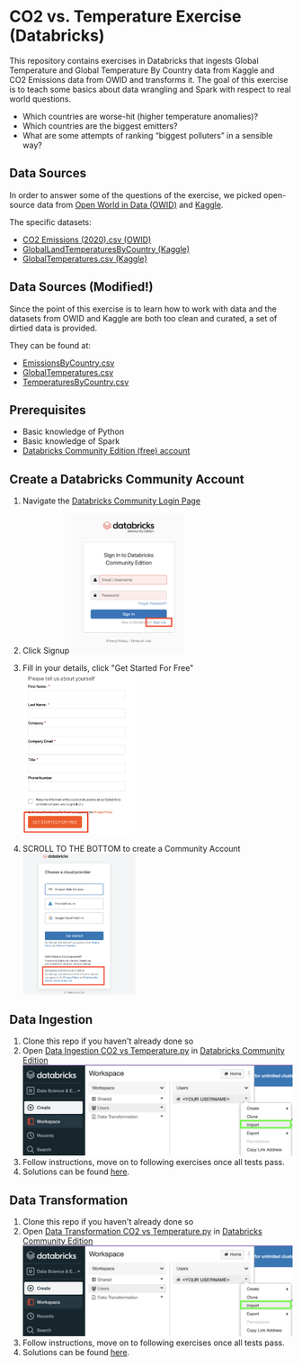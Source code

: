 # CO2 vs. Temperature Exercise (Databricks)
This repository contains exercises in Databricks that ingests Global Temperature and Global Temperature By Country data from Kaggle and CO2 Emissions data from OWID and transforms it. The goal of this exercise is to teach some basics about data wrangling and Spark with respect to real world questions.

* Which countries are worse-hit (higher temperature anomalies)?
* Which countries are the biggest emitters?
* What are some attempts of ranking “biggest polluters” in a sensible way?

## Data Sources
In order to answer some of the questions of the exercise, we picked open-source data from [Open World in Data (OWID)](https://github.com/owid/owid-datasets/tree/0f47d280d298694c50b82db98daa94cd6e867d2e/datasets/CO2%20emissions%20(Aggregate%20dataset%20(2020))) and [Kaggle](https://www.kaggle.com/berkeleyearth/climate-change-earth-surface-temperature-data).

The specific datasets:
* [CO2 Emissions (2020).csv (OWID)](https://github.com/owid/owid-datasets/blob/0f47d280d298694c50b82db98daa94cd6e867d2e/datasets/CO2%20emissions%20(Aggregate%20dataset%20(2020))/CO2%20emissions%20(Aggregate%20dataset%20(2020)).csv)
* [GlobalLandTemperaturesByCountry (Kaggle)](https://www.kaggle.com/berkeleyearth/climate-change-earth-surface-temperature-data?select=GlobalLandTemperaturesByCountry.csv)
* [GlobalTemperatures.csv (Kaggle)](https://www.kaggle.com/berkeleyearth/climate-change-earth-surface-temperature-data?select=GlobalTemperatures.csv)

## Data Sources (Modified!)
Since the point of this exercise is to learn how to work with data and the datasets from OWID and Kaggle are both too clean and curated, a set of dirtied data is provided.

They can be found at:
* [EmissionsByCountry.csv](https://raw.githubusercontent.com/data-derp/exercise-co2-vs-temperature/master/data-ingestion/input-data/EmissionsByCountry.csv)
* [GlobalTemperatures.csv](https://raw.githubusercontent.com/data-derp/exercise-co2-vs-temperature/master/data-ingestion/input-data/GlobalTemperatures.csv)
* [TemperaturesByCountry.csv](https://raw.githubusercontent.com/data-derp/exercise-co2-vs-temperature/master/data-ingestion/input-data/TemperaturesByCountry.csv)

## Prerequisites
* Basic knowledge of Python
* Basic knowledge of Spark
* [Databricks Community Edition (free) account](https://community.cloud.databricks.com/)

## Create a Databricks Community Account
1. Navigate the [Databricks Community Login Page](https://community.cloud.databricks.com/)
2. Click Signup
   <img src="databricks-signup.png" alt="databricks-signup.png" width="200"/>
3. Fill in your details, click "Get Started For Free"
   <img src="databricks-get-started.png" alt="databricks-get-started.png" width="200"/>

4. SCROLL TO THE BOTTOM to create a Community Account
   <img src="databricks-create-account.png" alt="databricks-create-account.png" width="200"/>


## Data Ingestion
1. Clone this repo if you haven't already done so
2. Open [Data Ingestion CO2 vs Temperature.py](./data-ingestion/Data%20Ingestion%20CO2%20vs%20Temperature.py) in [Databricks Community Edition](https://community.cloud.databricks.com/)
![databricks-import](databricks-import.png)
3. Follow instructions, move on to following exercises once all tests pass.
4. Solutions can be found [here](./data-ingestion/Data%20Ingestion%20CO2%20vs%20Temperature%20Solutions.py).

## Data Transformation
1. Clone this repo if you haven't already done so
2. Open [Data Transformation CO2 vs Temperature.py](./data-transformation/Data%20Transformation%20CO2%20vs%20Temperature.py) in [Databricks Community Edition](https://community.cloud.databricks.com/)
   ![databricks-import](databricks-import.png)
3. Follow instructions, move on to following exercises once all tests pass.
4. Solutions can be found [here](./data-transformation/Data%20Transformation%20CO2%20vs%20Temperature%20Solutions.py).
